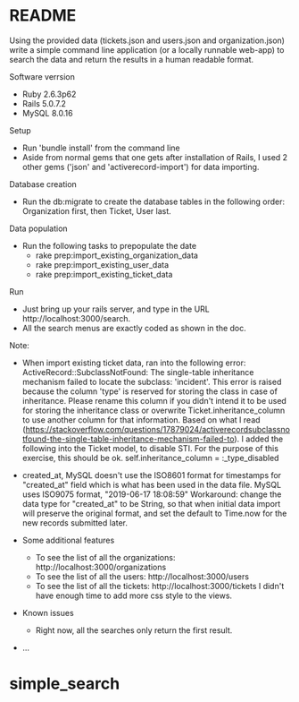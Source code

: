 # README

Using the provided data (tickets.json and users.json and organization.json) write a simple command line application (or a locally runnable web-app) to search the data and return the results in a human readable format.

Software verrsion
 - Ruby 2.6.3p62
 - Rails 5.0.7.2
 - MySQL 8.0.16
 
Setup
* Run 'bundle install' from the command line
* Aside from normal gems that one gets after installation of Rails, I used 2 other gems ('json' and 'activerecord-import') for data importing.

Database creation
* Run the db:migrate to create the database tables in the following order: Organization first, then Ticket, User last.

Data population
* Run the following tasks to prepopulate the date
  - rake prep:import_existing_organization_data
  - rake prep:import_existing_user_data
  - rake prep:import_existing_ticket_data

Run
* Just bring up your rails server, and type in the URL http://localhost:3000/search.
* All the search menus are exactly coded as shown in the doc.

Note:
- When import existing ticket data, ran into the following error:
ActiveRecord::SubclassNotFound: The single-table inheritance mechanism failed to locate the subclass: 'incident'. This error is raised because the column 'type' is reserved for storing the class in case of inheritance. Please rename this column if you didn't intend it to be used for storing the inheritance class or overwrite Ticket.inheritance_column to use another column for that information.
Based on what I read (https://stackoverflow.com/questions/17879024/activerecordsubclassnotfound-the-single-table-inheritance-mechanism-failed-to). I added the following into the Ticket model, to disable STI. For the purpose of this exercise, this should be ok.
    self.inheritance_column = :_type_disabled


- created_at, MySQL doesn't use the ISO8601 format for timestamps for "created_at" field which is what has been used in the data file.
MySQL uses ISO9075 format, "2019-06-17 18:08:59"
Workaround: change the data type for "created_at" to be String, so that when initial data import will preserve the original format, and set the default to Time.now for the new records submitted later. 

- Some additional features 
  * To see the list of all the organizations: http://localhost:3000/organizations
  * To see the list of all the users: http://localhost:3000/users
  * To see the list of all the tickets: http://localhost:3000/tickets
  I didn't have enough time to add more css style to the views.

- Known issues
  * Right now, all the searches only return the first result. 

* ...
# simple_search
